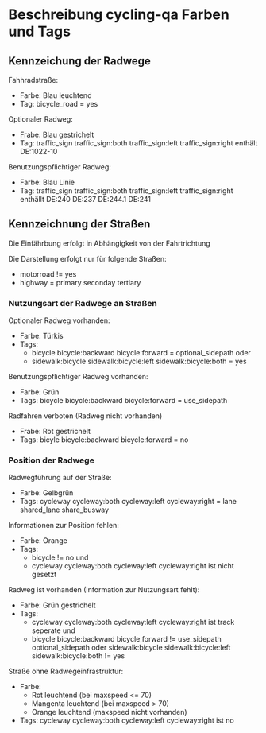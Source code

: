 # Beschreibung cycling-qa Farben und Tags

## Kennzeichung der Radwege

Fahhradstraße: 
 - Farbe: Blau leuchtend
 - Tag: bicycle_road = yes
 
Optionaler Radweg:
 - Frabe: Blau gestrichelt
 - Tag: traffic_sign traffic_sign:both traffic_sign:left traffic_sign:right enthält DE:1022-10
 
Benutzungspflichtiger Radweg:
 - Farbe: Blau Linie
 - Tag: traffic_sign traffic_sign:both traffic_sign:left traffic_sign:right enthällt DE:240 DE:237 DE:244.1 DE:241

## Kennzeichnung der Straßen

Die Einfährbung erfolgt in Abhängigkeit von der Fahrtrichtung

Die Darstellung erfolgt nur für folgende Straßen:
 - motorroad != yes
 - highway = primary seconday tertiary

### Nutzungsart der Radwege an Straßen

Optionaler Radweg vorhanden:
 - Farbe: Türkis
 - Tags: 
     - bicycle bicycle:backward bicycle:forward = optional_sidepath oder
     - sidewalk:bicycle sidewalk:bicycle:left sidewalk:bicycle:both = yes

Benutzungspflichtiger Radweg vorhanden:
 - Farbe: Grün
 - Tags: bicycle bicycle:backward bicycle:forward = use_sidepath

Radfahren verboten (Radweg nicht vorhanden)
 - Frabe: Rot gestrichelt
 - Tags: bicyle bicycle:backward bicycle:forward = no

### Position der Radwege

Radwegführung auf der Straße:
 - Farbe: Gelbgrün
 - Tags: cycleway cycleway:both cycleway:left cycleway:right = lane shared_lane share_busway

Informationen zur Position fehlen:
 - Farbe: Orange
 - Tags:
     - bicycle != no und
     - cycleway cycleway:both cycleway:left cycleway:right ist nicht gesetzt

Radweg ist vorhanden (Information zur Nutzungsart fehlt):
 - Farbe: Grün gestrichelt
 - Tags: 
     - cycleway cycleway:both cycleway:left cycleway:right ist track seperate und 
     - bicycle bicycle:backward bicycle:forward != use_sidepath optional_sidepath oder sidewalk:bicycle sidewalk:bicycle:left sidewalk:bicycle:both != yes

Straße ohne Radwegeinfrastruktur:
 - Farbe: 
     - Rot leuchtend (bei maxspeed <= 70)
     - Mangenta leuchtend (bei maxspeed > 70)
     - Orange leuchtend (maxspeed nicht vorhanden)
 - Tags: cycleway cycleway:both cycleway:left cycleway:right ist no
